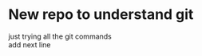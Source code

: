 # New repo to understand git
just trying all the git commands
<br>
add next line
<!---
Jashpyda/Jashpyda is a ✨ special ✨ repository because its `README.md` (this file) appears on your GitHub profile.
You can click the Preview link to take a look at your changes.
--->
